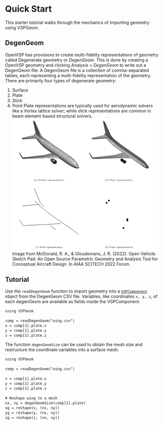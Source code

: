 # Quick Start

This starter tutorial walks through the mechanics of importing geometry using VSPGeom.

## DegenGeom
OpenVSP has provisions to create multi-fidelity representations of geometry called Degenerate geometry or *DegenGeom*. This is done by creating a OpenVSP geometry and clicking *Analysis* > *DegenGeom* to write out a DegenGeom file. A DegenGeom file is a collection of comma-separated tables, each representing a multi-fidelity representation of the geometry. There are primarily four types of degenerate geometry:
1. Surface
2. Plate
3. Stick
4. Point
Plate representations are typically used for aerodynamic solvers like a Vortex lattice solver; while stick representations are common in beam element-based structural solvers.
![DegenGeom](degengeom.png)
Image from McDonald, R. A., & Gloudemans, J. R. (2022). Open Vehicle Sketch Pad: An Open Source Parametric Geometry and Analysis Tool for Conceptual Aircraft Design. In AIAA SCITECH 2022 Forum.

## Tutorial
Use the `readDegenGeom` function to import geometry into a [`VSPComponent`](@ref) object from the DegenGeom CSV file. Variables, like coordinates `x, y, z`, of each degenGeom are available as fields inside the VSPComponent.
```@julia
using VSPGeom

comp = readDegenGeom("wing.csv")
x = comp[1].plate.x
y = comp[1].plate.y
z = comp[1].plate.z
```

The function `degenGeomSize` can be used to obtain the mesh size and restructure the coordinate variables into a surface mesh.
```@example
using VSPGeom

comp = readDegenGeom("wing.csv")

x = comp[1].plate.x
y = comp[1].plate.y
z = comp[1].plate.z

# Reshape wing to a mesh
nx, ny = degenGeomSize(comp[1].plate)
xg = reshape(x, (nx, ny))
yg = reshape(y, (nx, ny))
zg = reshape(z, (nx, ny))
```
